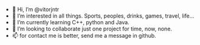 - 👋 Hi, I’m @vitorjntr
- 👀 I’m interested in all things. Sports, peoples, drinks, games, travel, life...
- 🌱 I’m currently learning C++, python and Java.
- 💞️ I’m looking to collaborate just one project for time, now, none.
- 📫 for contact me is better, send me a message in github.


